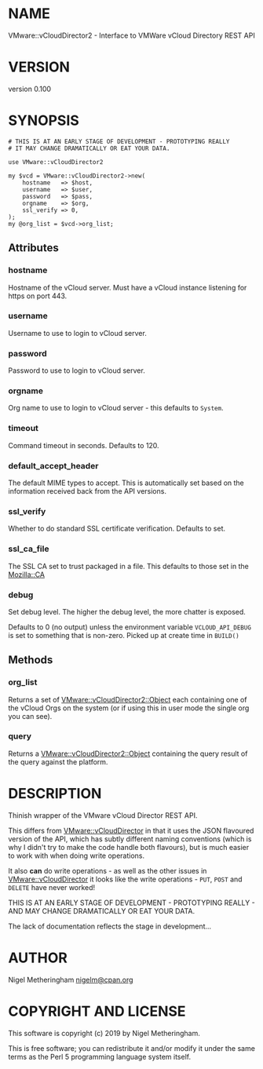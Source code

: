 # NAME

VMware::vCloudDirector2 - Interface to VMWare vCloud Directory REST API

# VERSION

version 0.100

# SYNOPSIS

    # THIS IS AT AN EARLY STAGE OF DEVELOPMENT - PROTOTYPING REALLY
    # IT MAY CHANGE DRAMATICALLY OR EAT YOUR DATA.

    use VMware::vCloudDirector2

    my $vcd = VMware::vCloudDirector2->new(
        hostname   => $host,
        username   => $user,
        password   => $pass,
        orgname    => $org,
        ssl_verify => 0,
    );
    my @org_list = $vcd->org_list;

## Attributes

### hostname

Hostname of the vCloud server.  Must have a vCloud instance listening for https
on port 443.

### username

Username to use to login to vCloud server.

### password

Password to use to login to vCloud server.

### orgname

Org name to use to login to vCloud server - this defaults to `System`.

### timeout

Command timeout in seconds.  Defaults to 120.

### default\_accept\_header

The default MIME types to accept.  This is automatically set based on the
information received back from the API versions.

### ssl\_verify

Whether to do standard SSL certificate verification.  Defaults to set.

### ssl\_ca\_file

The SSL CA set to trust packaged in a file.  This defaults to those set in the
[Mozilla::CA](https://metacpan.org/pod/Mozilla::CA)

### debug

Set debug level.  The higher the debug level, the more chatter is exposed.

Defaults to 0 (no output) unless the environment variable `VCLOUD_API_DEBUG`
is set to something that is non-zero.  Picked up at create time in `BUILD()`

## Methods

### org\_list

Returns a set of [VMware::vCloudDirector2::Object](https://metacpan.org/pod/VMware::vCloudDirector2::Object) each containing one of the
vCloud Orgs on the system (or if using this in user mode the single org you can
see).

### query

Returns a [VMware::vCloudDirector2::Object](https://metacpan.org/pod/VMware::vCloudDirector2::Object) containing the query result of the
query against the platform.

# DESCRIPTION

Thinish wrapper of the VMware vCloud Director REST API.

This differs from [VMware::vCloudDirector](https://metacpan.org/pod/VMware::vCloudDirector) in that it uses the JSON flavoured
version of the API, which has subtly different naming conventions (which is why
I didn't try to make the code handle both flavours), but is much easier to work
with when doing write operations.

It also **can** do write operations - as well as the other issues in
[VMware::vCloudDirector](https://metacpan.org/pod/VMware::vCloudDirector) it looks like the write operations - `PUT`, `POST`
and `DELETE` have never worked!

THIS IS AT AN EARLY STAGE OF DEVELOPMENT - PROTOTYPING REALLY - AND MAY CHANGE
DRAMATICALLY OR EAT YOUR DATA.

The lack of documentation reflects the stage in development...

# AUTHOR

Nigel Metheringham <nigelm@cpan.org>

# COPYRIGHT AND LICENSE

This software is copyright (c) 2019 by Nigel Metheringham.

This is free software; you can redistribute it and/or modify it under
the same terms as the Perl 5 programming language system itself.
